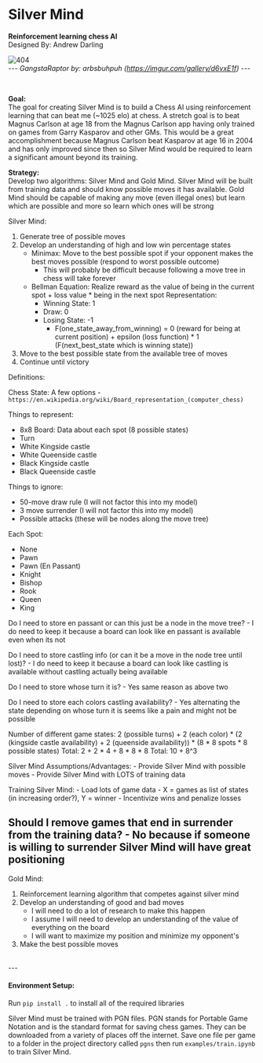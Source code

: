 # Silver Mind  
**Reinforcement learning chess AI**  
Designed By: Andrew Darling

![404](https://i.imgur.com/f0RThee.jpg)  
--- *GangstaRaptor by: arbsbuhpuh (https://imgur.com/gallery/d6vxE1f)* ---

<br>

**Goal:**  
The goal for creating Silver Mind is to build a Chess AI using reinforcement learning that can beat me 
(~1025 elo) at chess. A stretch goal is to beat Magnus Carlson at age 18 from the Magnus Carlson app having 
only trained on games from Garry Kasparov and other GMs. This would be a great accomplishment because Magnus Carlson 
beat Kasparov at age 16 in 2004 and has only improved since then so Silver Mind would be required to learn a 
significant amount beyond its training.

**Strategy:**  
Develop two algorithms: Silver Mind and Gold Mind. Silver Mind will be built from training data and should know possible moves it has available. Gold Mind should be capable of making any move (even illegal ones) but learn which are possible and more so learn which ones will be strong

Silver Mind:
1) Generate tree of possible moves
2) Develop an understanding of high and low win percentage states
    - Minimax: Move to the best possible spot if your opponent makes the best moves possible (respond to worst possible outcome)
    	- This will probably be difficult because following a move tree in chess will take forever
    - Bellman Equation: Realize reward as the value of being in the current spot + loss value * being in the next spot
	Representation:
		- Winning State: 1
		- Draw: 0
		- Losing State: -1
	     	- F(one_state_away_from_winning) =  0 (reward for being at current position) + epsilon (loss function) * 1 (F(next_best_state which is winning state))
3) Move to the best possible state from the available tree of moves
3) Continue until victory

Definitions:

Chess State:
A few options - `https://en.wikipedia.org/wiki/Board_representation_(computer_chess)`

Things to represent:
 - 8x8 Board: Data about each spot (8 possible states)
 - Turn
 - White Kingside castle
 - White Queenside castle
 - Black Kingside castle
 - Black Queenside castle 

Things to ignore:
 - 50-move draw rule (I will not factor this into my model)
 - 3 move surrender (I will not factor this into my model)
 - Possible attacks (these will be nodes along the move tree)

Each Spot:
 - None
 - Pawn
 - Pawn (En Passant)
 - Knight
 - Bishop
 - Rook
 - Queen
 - King

Do I need to store en passant or can this just be a node in the move tree?
	- I do need to keep it because a board can look like en passant is available even when its not

Do I need to store castling info (or can it be a move in the node tree until lost)?
	- I do need to keep it because a board can look like castling is available without castling actually being available

Do I need to store whose turn it is?
	- Yes same reason as above two

Do I need to store each colors castling availability?
	- Yes alternating the state depending on whose turn it is seems like a pain and might not be possible

Number of different game states:
2 (possible turns) + 2 (each color) * (2 (kingside castle availability) + 2 (queenside availability)) * (8 * 8 spots * 8 possible states)
Total: 2 + 2 * 4 + 8 * 8 * 8
Total: 10 + 8^3

Silver Mind Assumptions/Advantages:
	- Provide Silver Mind with possible moves
	- Provide Silver Mind with LOTS of training data

Training Silver Mind:
	- Load lots of game data
	- X = games as list of states (in increasing order?), Y = winner
	- Incentivize wins and penalize losses

Should I remove games that end in surrender from the training data?
	- No because if someone is willing to surrender Silver Mind will have great positioning
---

Gold Mind:
1) Reinforcement learning algorithm that competes against silver mind
2) Develop an understanding of good and bad moves
	- I will need to do a lot of research to make this happen
	- I assume I will need to develop an understanding of the value of everything on the board
	- I will want to maximize my position and minimize my opponent's 
1) Make the best possible moves

<br>
---

#### Environment Setup:

Run `pip install .` to install all of the required libraries

Silver Mind must be trained with PGN files. PGN stands for Portable Game Notation and is the standard format for saving 
chess games. They can be downloaded from a variety of places off the internet. Save one file per game to a folder in 
the project directory called `pgns` then run `examples/train.ipynb` to train Silver Mind.
